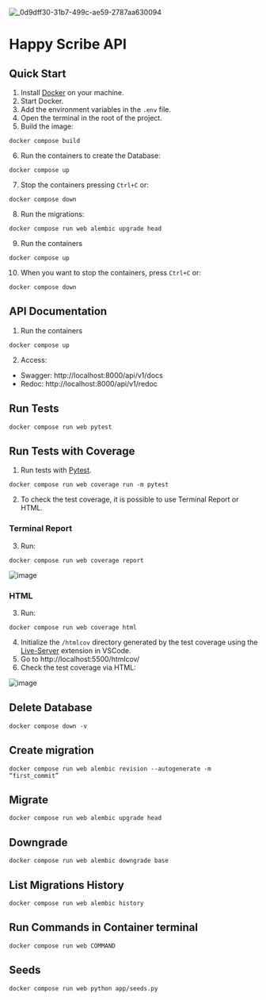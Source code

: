![_0d9dff30-31b7-499c-ae59-2787aa630094](https://github.com/marcelloinfante/happy-scribe-api/assets/80683232/31e06e26-d3f6-4295-9370-9040ad329222)

# Happy Scribe API

## Quick Start

1. Install [Docker](https://www.docker.com) on your machine.
2. Start Docker.
3. Add the environment variables in the `.env` file.
4. Open the terminal in the root of the project.
5. Build the image:

```
docker compose build
```

6. Run the containers to create the Database:

```
docker compose up
```

7. Stop the containers pressing `Ctrl+C` or:

```
docker compose down
```

8. Run the migrations:

```
docker compose run web alembic upgrade head
```

9. Run the containers

```
docker compose up
```

10. When you want to stop the containers, press `Ctrl+C` or:

```
docker compose down
```

## API Documentation

1. Run the containers

```
docker compose up
```

2. Access:

- Swagger: http://localhost:8000/api/v1/docs
- Redoc: http://localhost:8000/api/v1/redoc

## Run Tests

```
docker compose run web pytest
```

## Run Tests with Coverage

1. Run tests with [Pytest](https://docs.pytest.org/en/7.1.x/contents.html).

```
docker compose run web coverage run -m pytest
```

2. To check the test coverage, it is possible to use Terminal Report or HTML.

### Terminal Report

3. Run:

```
docker compose run web coverage report
```

![image](https://github.com/marcelloinfante/happy-scribe-api/assets/80683232/9fc5a849-2cea-42e4-8797-17c4ead8a568)

### HTML

3. Run:

```
docker compose run web coverage html
```

4. Initialize the `/htmlcov` directory generated by the test coverage using the [Live-Server](https://marketplace.visualstudio.com/items?itemName=ritwickdey.LiveServer) extension in VSCode.
5. Go to http://localhost:5500/htmlcov/
6. Check the test coverage via HTML:

![image](https://github.com/marcelloinfante/happy-scribe/assets/80683232/5f0c71a3-50ac-4fe8-bf0c-ef90aedf890a)

## Delete Database

```
docker compose down -v
```

## Create migration

```
docker compose run web alembic revision --autogenerate -m “first_commit”
```

## Migrate

```
docker compose run web alembic upgrade head
```

## Downgrade

```
docker compose run web alembic downgrade base
```

## List Migrations History

```
docker compose run web alembic history
```

## Run Commands in Container terminal

```
docker compose run web COMMAND
```

## Seeds

```
docker compose run web python app/seeds.py
```
